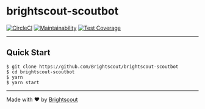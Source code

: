 # brightscout-scoutbot
[![CircleCI](https://circleci.com/gh/Brightscout/brightscout-scoutbot.svg?style=shield)](https://circleci.com/gh/Brightscout/brightscout-scoutbot) [![Maintainability](https://api.codeclimate.com/v1/badges/76db0667d6d6ae510b29/maintainability)](https://codeclimate.com/github/Brightscout/brightscout-scoutbot/maintainability) [![Test Coverage](https://api.codeclimate.com/v1/badges/76db0667d6d6ae510b29/test_coverage)](https://codeclimate.com/github/Brightscout/brightscout-scoutbot/test_coverage)

***

## Quick Start

    $ git clone https://github.com/Brightscout/brightscout-scoutbot
    $ cd brightscout-scoutbot
    $ yarn
    $ yarn start

***

Made with &#9829; by [Brightscout](http://www.brightscout.com)
